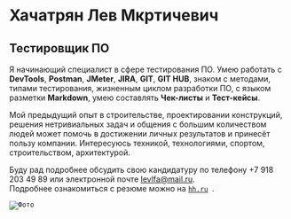 # Хачатрян Лев Мкртичевич
## Тестировщик ПО


Я начинающий специалист в сфере тестирования ПО. Умею работать с **DevTools**, **Postman**, **JMeter**, **JIRA**, **GIT**, **GIT HUB**, знаком с методами, типами тестирования, жизненным циклом разработки ПО, с языком разметки **Markdown**, умею составлять **Чек-листы** и **Тест-кейсы**.

Мой предыдущий опыт в строительстве, проектировании конструкций, решения нетривиальных задач и общения с большим количеством людей может помочь в достижении личных результатов и принесёт пользу компании.
Интересуюсь техникой, технологиями, спортом, строительством, архитектурой.

Буду рад подробнее обсудить свою кандидатуру по телефону +7 918 203 49 89 или электронной почте levlfa@mail.ru.  
Подробнее ознакомиться с резюме можно на <code>[hh.ru](https://hh.ru/resume/3edb40abff061726630039ed1f7631516b734e "ссылка на резюме")
</code>.

<code>![Фото](/Фото%201.jpg "Фото")
</code>
